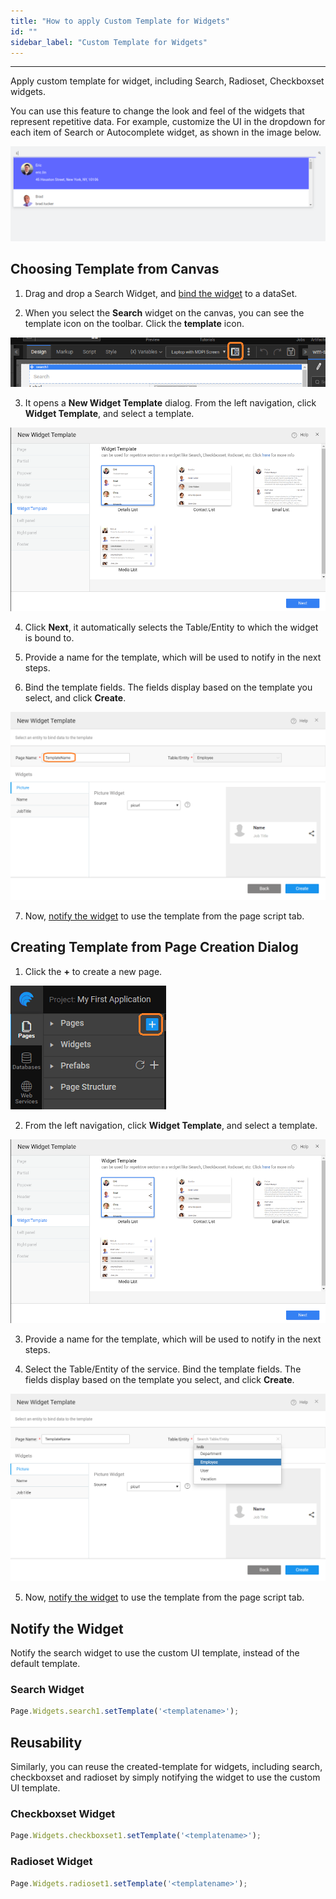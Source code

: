 ```yaml
---
title: "How to apply Custom Template for Widgets"
id: ""
sidebar_label: "Custom Template for Widgets"
---
```

---

Apply custom template for widget, including Search, Radioset, Checkboxset widgets.

You can use this feature to change the look and feel of the widgets that represent repetitive data. For example, customize the UI in the dropdown for each item of Search or Autocomplete widget, as shown in the image below.

![search template](/learn/assets/search-template.png)

## Choosing Template from Canvas

1. Drag and drop a Search Widget, and [bind the widget](/learn/app-development/variables/variable-binding#binding-to-widgets) to a dataSet.

2. When you select the **Search** widget on the canvas, you can see the template icon on the toolbar. Click the **template** icon.

![template icon on toolbar](/learn/assets/template-icon-toolbar.png)

3. It opens a **New Widget Template** dialog. From the left navigation, click **Widget Template**, and select a template.

![select widget template](/learn/assets/select-widget-template.png)

4. Click **Next**, it automatically selects the Table/Entity to which the widget is bound to.

5. Provide a name for the template, which will be used to notify in the next steps. 

6. Bind the template fields. The fields display based on the template you select, and click **Create**.

![widget binding](/learn/assets/field-template-bind.png)

7. Now, [notify the widget](#notify-the-widget) to use the template from the page script tab.

## Creating Template from Page Creation Dialog

1. Click the **+** to create a new page.

![create new page](/learn/assets/page_new.png)

2. From the left navigation, click **Widget Template**, and select a template.

![select widget template](/learn/assets/select-widget-template.png)

3. Provide a name for the template, which will be used to notify in the next steps.

4. Select the Table/Entity of the service. Bind the template fields. The fields display based on the template you select, and click **Create**.

![select table](/learn/assets/select-table.png)

5. Now, [notify the widget](#notify-the-widget) to use the template from the page script tab.

## Notify the Widget

Notify the search widget to use the custom UI template, instead of the default template.

### Search Widget

```js
Page.Widgets.search1.setTemplate('<templatename>');
```

## Reusability 

Similarly, you can reuse the created-template for widgets, including search, checkboxset and radioset by simply notifying the widget to use the custom UI template.

### Checkboxset Widget

```js
Page.Widgets.checkboxset1.setTemplate('<templatename>');
```

### Radioset Widget

```js
Page.Widgets.radioset1.setTemplate('<templatename>');
```

